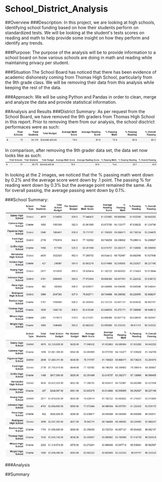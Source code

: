 # School_District_Analysis
##Overview
###Description:
In this project, we are looking at high schools, identifying school funding based on how their students perform on standardized tests. We will be looking at the student's tests scores on reading and math to help provide some insight on how they perform and identify any trends.

###Purpose:
The purpose of the analysis will be to provide information to a school board on how various schools are doing in math and reading while maintaining privacy per student. 

###Situation
The School Board has noticed that there has been evidence of academic dishonesty coming from Thomas High School, particularly from the 9th grade class. We will be removing their data from this analysis while keeping the rest of the data. 

###Approach:
We will be using Python and Pandas in order to clean, merge and analyze the data and provide statistical information.

##Analysis and Results
###District Summary:
As per request from the School Board, we have removed the 9th graders from Thomas High School in this report. Prior to removing them from our analysis, the school disctrict performaces were as such: <br>
![old school info](https://github.com/benlew3/School_District_Analysis/blob/main/img/old_school_data.PNG)

In comparison, after removing the 9th grader data set, the data set now looks like as such: <br>
![new school info](https://github.com/benlew3/School_District_Analysis/blob/main/img/new_school_data.PNG)

In looking at the 2 images, we noticed that the % passing math went down by 0.2% and the average score went down by .1 point. The passing % for reading went down by 0.3% but the average point remained the same. As for overall passing, the average passing went down by 0.1%.

###School Summary:
![old model](https://github.com/benlew3/School_District_Analysis/blob/main/img/school_summary1.PNG)
![new model](https://github.com/benlew3/School_District_Analysis/blob/main/img/School_summary2.PNG)

###Analysis


##Summary
